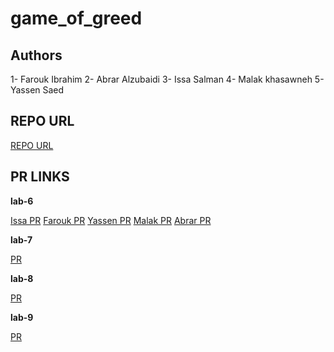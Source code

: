 # game_of_greed

## Authors 
1- Farouk Ibrahim
2- Abrar Alzubaidi
3- Issa Salman
4- Malak khasawneh
5- Yassen Saed


## REPO URL

[REPO URL](https://github.com/AbrarAlzubaidi/game_of_greed)

## PR LINKS

**lab-6**

[Issa PR](https://github.com/AbrarAlzubaidi/game_of_greed/pull/2)
[Farouk PR](https://github.com/AbrarAlzubaidi/game_of_greed/pull/5)
[Yassen PR](https://github.com/AbrarAlzubaidi/game_of_greed/pull/4)
[Malak PR](https://github.com/AbrarAlzubaidi/game_of_greed/pull/1)
[Abrar PR](https://github.com/AbrarAlzubaidi/game_of_greed/pull/3)

**lab-7**

[PR](https://github.com/AbrarAlzubaidi/game_of_greed/pull/11)

**lab-8**

[PR](https://github.com/AbrarAlzubaidi/game_of_greed/pull/12)


**lab-9**

[PR](https://github.com/AbrarAlzubaidi/game_of_greed/pull/15)


